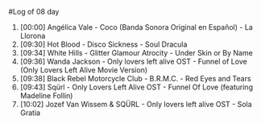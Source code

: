 #Log of 08 day

1. [00:00] Angélica Vale - Coco (Banda Sonora Original en Español) - La Llorona
1. [09:30] Hot Blood - Disco Sickness - Soul Dracula
1. [09:34] White Hills - Glitter Glamour Atrocity - Under Skin or By Name
1. [09:36] Wanda Jackson - Only lovers left alive OST - Funnel of Love (Only Lovers Left Alive Movie Version)
1. [09:38] Black Rebel Motorcycle Club - B.R.M.C. - Red Eyes and Tears
1. [09:43] Sqürl - Only Lovers Left Alive OST - Funnel Of Love (featuring Madeline Follin)
1. [10:02] Jozef Van Wissem & SQÜRL - Only lovers left alive OST - Sola Gratia
